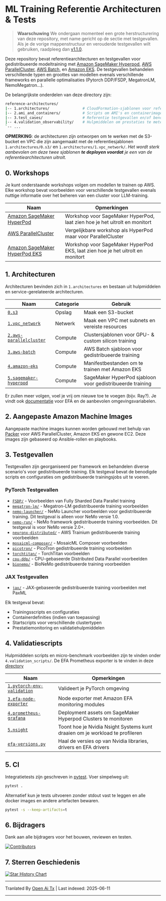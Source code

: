 # ML Training Referentie Architecturen & Tests <!-- omit from toc -->

> **Waarschuwing**
> We ondergaan momenteel een grote herstructurering van deze repository, met name gericht op de sectie met testgevallen. Als je de vorige mappenstructuur en verouderde testgevallen wilt gebruiken, raadpleeg dan [v1.1.0](https://github.com/aws-samples/awsome-distributed-training/releases/tag/v1.1.0).

Deze repository bevat referentiearchitecturen en testgevallen voor gedistribueerde modeltraining met [Amazon SageMaker Hyperpod](https://docs.aws.amazon.com/sagemaker/latest/dg/sagemaker-hyperpod.html), [AWS ParallelCluster](https://docs.aws.amazon.com/parallelcluster/latest/ug/what-is-aws-parallelcluster.html), [AWS Batch](https://docs.aws.amazon.com/batch/latest/userguide/what-is-batch.html), en [Amazon EKS](https://docs.aws.amazon.com/eks/latest/userguide/getting-started-console.html). De testgevallen behandelen verschillende typen en groottes van modellen evenals verschillende frameworks en parallelle optimalisaties (Pytorch DDP/FSDP, MegatronLM, NemoMegatron...).

De belangrijkste onderdelen van deze directory zijn:

```bash
reference-architectures/
|-- 1.architectures/               # CloudFormation-sjablonen voor referentie-architecturen
|-- 2.ami_and_containers/          # Scripts om AMI's en containerimages te maken
|-- 3.test_cases/                  # Referentie testgevallen en/of benchmark scripts
|-- 4.validation_observability/    # Hulpmiddelen om prestaties te meten of problemen op te lossen
`-- ...
```

**OPMERKING**: de architecturen zijn ontworpen om te werken met de S3-bucket en VPC die zijn aangemaakt met de referentiesjablonen `1.architectures/0.s3/` en `1.architectures/1.vpc_network/`. _Het wordt sterk aanbevolen om deze twee sjablonen **te deployen voordat** je een van de referentiearchitecturen uitrolt._

## 0. Workshops

Je kunt onderstaande workshops volgen om modellen te trainen op AWS. Elke workshop bevat voorbeelden voor verschillende testgevallen evenals nuttige informatie over het beheren van een cluster voor LLM-training.

| Naam                                                                             | Opmerkingen                                                        |
| -------------------------------------------------------------------------------- | ----------------------------------------------------------------- |
| [Amazon SageMaker HyperPod](https://catalog.workshops.aws/sagemaker-hyperpod/en-US)   | Workshop voor SageMaker HyperPod, laat zien hoe je het uitrolt en monitort |
| [AWS ParallelCluster](https://catalog.workshops.aws/ml-on-aws-parallelcluster)   | Vergelijkbare workshop als HyperPod maar voor ParallelCluster     |
| [Amazon SageMaker HyperPod EKS](https://catalog.workshops.aws/sagemaker-hyperpod-eks) | Workshop voor SageMaker HyperPod EKS, laat zien hoe je het uitrolt en monitort |

## 1. Architecturen

Architecturen bevinden zich in `1.architectures` en bestaan uit hulpmiddelen en service-gerelateerde architecturen.

| Naam                                                               | Categorie | Gebruik                                              |
| ------------------------------------------------------------------ | --------- | --------------------------------------------------- |
| [`0.s3`](https://raw.githubusercontent.com/aws-samples/awsome-distributed-training/main/1.architectures/0.s3)                                   | Opslag    | Maak een S3-bucket                                   |
| [`1.vpc_network`](https://raw.githubusercontent.com/aws-samples/awsome-distributed-training/main/1.architectures/1.vpc_network)                 | Netwerk   | Maak een VPC met subnets en vereiste resources       |
| [`2.aws-parallelcluster`](https://raw.githubusercontent.com/aws-samples/awsome-distributed-training/main/1.architectures/2.aws-parallelcluster) | Compute   | Clustersjablonen voor GPU- & custom silicon training |
| [`3.aws-batch`](https://raw.githubusercontent.com/aws-samples/awsome-distributed-training/main/1.architectures/3.aws-batch)                     | Compute   | AWS Batch sjabloon voor gedistribueerde training     |
| [`4.amazon-eks`](https://raw.githubusercontent.com/aws-samples/awsome-distributed-training/main/1.architectures/4.amazon-eks)                   | Compute   | Manifestbestanden om te trainen met Amazon EKS       |
| [`5.sagemaker-hyperpod`](https://raw.githubusercontent.com/aws-samples/awsome-distributed-training/main/1.architectures/5.sagemaker-hyperpod)   | Compute   | SageMaker HyperPod sjabloon voor gedistribueerde training |

Er zullen meer volgen, voel je vrij om nieuwe toe te voegen (bijv. Ray?). Je vindt ook [documentatie](https://raw.githubusercontent.com/aws-samples/awsome-distributed-training/main/1.architectures/efa-cheatsheet.md) voor EFA en de aanbevolen omgevingsvariabelen.

## 2. Aangepaste Amazon Machine Images

Aangepaste machine images kunnen worden gebouwd met behulp van [Packer](www.packer.io) voor AWS ParallelCluster, Amazon EKS en gewone EC2. Deze images zijn gebaseerd op Ansible-rollen en playbooks.

## 3. Testgevallen

Testgevallen zijn georganiseerd per framework en behandelen diverse scenario's voor gedistribueerde training. Elk testgeval bevat de benodigde scripts en configuraties om gedistribueerde trainingsjobs uit te voeren.

### PyTorch Testgevallen
- [`FSDP/`](https://raw.githubusercontent.com/aws-samples/awsome-distributed-training/main/3.test_cases/pytorch/FSDP) - Voorbeelden van Fully Sharded Data Parallel training
- [`megatron-lm/`](https://raw.githubusercontent.com/aws-samples/awsome-distributed-training/main/3.test_cases/pytorch/megatron-lm) - Megatron-LM gedistribueerde training voorbeelden
- [`nemo-launcher/`](https://raw.githubusercontent.com/aws-samples/awsome-distributed-training/main/3.test_cases/pytorch/nemo-launcher) - NeMo Launcher voorbeelden voor gedistribueerde training. Dit testgeval is alleen voor NeMo versie 1.0.
- [`nemo-run/`](https://raw.githubusercontent.com/aws-samples/awsome-distributed-training/main/3.test_cases/pytorch/nemo-run) - NeMo framework gedistribueerde training voorbeelden. Dit testgeval is voor NeMo versie 2.0+.
- [`neuronx-distributed/`](https://raw.githubusercontent.com/aws-samples/awsome-distributed-training/main/3.test_cases/pytorch/neuronx-distributed) - AWS Trainium gedistribueerde training voorbeelden
- [`mosaicml-composer/`](https://raw.githubusercontent.com/aws-samples/awsome-distributed-training/main/3.test_cases/pytorch/mosaicml-composer) - MosaicML Composer voorbeelden
- [`picotron/`](https://raw.githubusercontent.com/aws-samples/awsome-distributed-training/main/3.test_cases/pytorch/picotron) - PicoTron gedistribueerde training voorbeelden
- [`torchtitan/`](https://raw.githubusercontent.com/aws-samples/awsome-distributed-training/main/3.test_cases/pytorch/torchtitan) - TorchTitan voorbeelden
- [`cpu-ddp/`](https://raw.githubusercontent.com/aws-samples/awsome-distributed-training/main/3.test_cases/pytorch/cpu-ddp) - CPU-gebaseerde Distributed Data Parallel voorbeelden
- [`bionemo/`](https://raw.githubusercontent.com/aws-samples/awsome-distributed-training/main/3.test_cases/pytorch/bionemo) - BioNeMo gedistribueerde training voorbeelden

### JAX Testgevallen
- [`jax/`](https://raw.githubusercontent.com/aws-samples/awsome-distributed-training/main/3.test_cases/jax) - JAX-gebaseerde gedistribueerde training voorbeelden met PaxML

Elk testgeval bevat:
- Trainingsscripts en configuraties
- Containerdefinities (indien van toepassing)
- Startscripts voor verschillende clustertypen
- Prestatiemonitoring en validatiehulpmiddelen

## 4. Validatiescripts

Hulpmiddelen scripts en micro-benchmark voorbeelden zijn te vinden onder `4.validation_scripts/`. De EFA Prometheus exporter is te vinden in deze [directory](https://raw.githubusercontent.com/aws-samples/awsome-distributed-training/main/4.validation_and_observability/3.efa-node-exporter) 

| Naam                                                                                     | Opmerkingen                                                    |
| ---------------------------------------------------------------------------------------- | -------------------------------------------------------------- |
| [`1.pytorch-env-validation`](https://raw.githubusercontent.com/aws-samples/awsome-distributed-training/main/4.validation_and_observability/1.pytorch-env-validation) | Valideert je PyTorch omgeving                                 |
| [`3.efa-node-exporter`](https://raw.githubusercontent.com/aws-samples/awsome-distributed-training/main/4.validation_and_observability/3.efa-node-exporter)           | Node exporter met Amazon EFA monitoring modules                |
| [`4.prometheus-grafana`](https://raw.githubusercontent.com/aws-samples/awsome-distributed-training/main/4.validation_and_observability/4.prometheus-grafana)         | Deployment assets om SageMaker Hyperpod Clusters te monitoren  |
| [`5.nsight`](https://raw.githubusercontent.com/aws-samples/awsome-distributed-training/main/4.validation_and_observability/5.nsight)                                 | Toont hoe je Nvidia Nsight Systems kunt draaien om je workload te profileren |
| [`efa-versions.py`](https://raw.githubusercontent.com/aws-samples/awsome-distributed-training/main/1.architectures/efa-versions.py)                                  | Haal de versies op van Nvidia libraries, drivers en EFA drivers|

## 5. CI

Integratietests zijn geschreven in [pytest](https://docs.pytest.org). Voer simpelweg uit:

```bash
pytest .
```

Alternatief kun je tests uitvoeren zonder stdout vast te leggen en alle docker images en andere artefacten bewaren.

```bash
pytest -s --keep-artifacts=t
```

## 6. Bijdragers

Dank aan alle bijdragers voor het bouwen, reviewen en testen.

[![Contributors](https://contrib.rocks/image?repo=aws-samples/awsome-distributed-training)](https://github.com/aws-samples/awsome-distributed-training/graphs/contributors)

## 7. Sterren Geschiedenis

[![Star History Chart](https://api.star-history.com/svg?repos=aws-samples/awsome-distributed-training&type=Date)](https://star-history.com/#aws-samples/awsome-distributed-training&Date)

---

Tranlated By [Open Ai Tx](https://github.com/OpenAiTx/OpenAiTx) | Last indexed: 2025-06-11

---